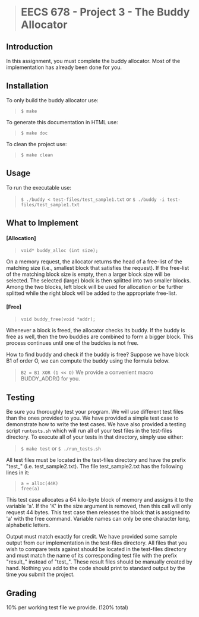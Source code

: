 > # EECS 678 - Project 3 - The Buddy Allocator

## Introduction
In this assignment, you must complete the buddy allocator. Most of the
implementation has already been done for you.

## Installation
To only build the buddy allocator use:
> `$ make`

To generate this documentation in HTML use:

> `$ make doc`

To clean the project use:
> `$ make clean`

## Usage
To run the executable use:
> `$ ./buddy < test-files/test_sample1.txt`
or
> `$ ./buddy -i test-files/test_sample1.txt`

## What to Implement
#### [Allocation]

> `void* buddy_alloc (int size);`

On a memory request, the allocator returns the head of a free-list of the
matching size (i.e., smallest block that satisfies the request). If the
free-list of the matching block size is empty, then a larger block size will be
selected. The selected (large) block is then splitted into two smaller
blocks. Among the two blocks, left block will be used for allocation or be
further splitted while the right block will be added to the appropriate
free-list.

#### [Free]

> `void buddy_free(void *addr);`

Whenever a block is freed, the allocator checks its buddy. If the buddy is free
as well, then the two buddies are combined to form a bigger block. This process
continues until one of the buddies is not free.

How to find buddy and check if the buddy is free?
Suppose we have block B1 of order O, we can compute the buddy using the formula
below.

> `B2 = B1 XOR (1 << O)`
We provide a convenient macro BUDDY_ADDR() for you.

## Testing
Be sure you thoroughly test your program. We will use different test files than
the ones provided to you. We have provided a simple test case to demonstrate how
to write the test cases. We have also provided a testing script `runtests.sh`
which will run all of your test files in the test-files directory. To execute
all of your tests in that directory, simply use either:

> `$ make test`
or
> `$ ./run_tests.sh`

All test files must be located in the test-files directory and have the prefix
"test_" (i.e. test_sample2.txt). The file test_sample2.txt has the following
lines in it:

> `a = alloc(44K)` <br>
> `free(a)`

This test case allocates a 64 kilo-byte block of memory and assigns it to the
variable 'a'. If the 'K' in the size argument is removed, then this call will
only request 44 bytes. This test case then releases the block that is assigned
to 'a' with the free command. Variable names can only be one character long,
alphabetic letters.

Output must match exactly for credit. We have provided some sample output from
our implementation in the test-files directory. All files that you wish to
compare tests against should be located in the test-files directory and must
match the name of its corresponding test file with the prefix "result_" instead
of "test_". These result files should be manually created by hand. Nothing you
add to the code should print to standard output by the time you submit the
project.

## Grading
10% per working test file we provide. (120% total)
